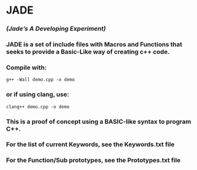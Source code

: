 # JADE

### *(Jade’s A Developing Experiment)*

### JADE is a set of include files with Macros and Functions that seeks to provide a Basic-Like way of creating c++ code.

### Compile with:  

`g++ -Wall demo.cpp -o demo `

### or if using clang, use:

`clang++ demo.cpp -o demo`

### This is a proof of concept using a BASIC-like syntax to program C++.

### For the list of current Keywords, see the Keywords.txt file

### For the Function/Sub prototypes, see the Prototypes.txt file
